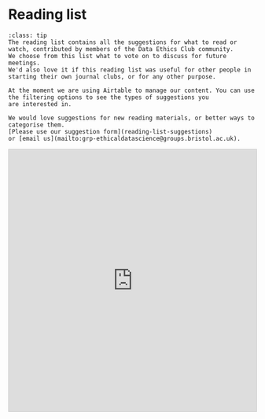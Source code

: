 # Reading list

```{admonition} What is this Reading list?
:class: tip
The reading list contains all the suggestions for what to read or watch, contributed by members of the Data Ethics Club community. 
We choose from this list what to vote on to discuss for future meetings. 
We'd also love it if this reading list was useful for other people in starting their own journal clubs, or for any other purpose.

At the moment we are using Airtable to manage our content. You can use the filtering options to see the types of suggestions you 
are interested in. 

We would love suggestions for new reading materials, or better ways to categorise them. 
[Please use our suggestion form](reading-list-suggestions)
or [email us](mailto:grp-ethicaldatascience@groups.bristol.ac.uk). 
```


<iframe class="airtable-embed" src="https://airtable.com/embed/app1HHxlA2zZMlIPT/shr57ScyQg4EpdA5x?backgroundColor=purple&layout=card&viewControls=on" frameborder="0" onmousewheel="" width="100%" height="533" style="background: transparent; border: 1px solid #ccc;"></iframe>